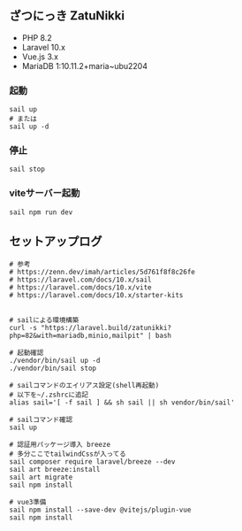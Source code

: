 ざつにっき ZatuNikki
-------

* PHP 8.2
* Laravel 10.x
* Vue.js 3.x
* MariaDB 1:10.11.2+maria~ubu2204



### 起動
```
sail up
# または
sail up -d
```

### 停止
```
sail stop
```

### viteサーバー起動
```
sail npm run dev
```



セットアップログ
-------

```
# 参考
# https://zenn.dev/imah/articles/5d761f8f8c26fe
# https://laravel.com/docs/10.x/sail
# https://laravel.com/docs/10.x/vite
# https://laravel.com/docs/10.x/starter-kits


# sailによる環境構築
curl -s "https://laravel.build/zatunikki?php=82&with=mariadb,minio,mailpit" | bash

# 起動確認
./vendor/bin/sail up -d
./vendor/bin/sail stop

# sailコマンドのエイリアス設定(shell再起動)
# 以下を~/.zshrcに追記
alias sail='[ -f sail ] && sh sail || sh vendor/bin/sail'

# sailコマンド確認
sail up

# 認証用パッケージ導入 breeze
# 多分ここでtailwindCssが入ってる
sail composer require laravel/breeze --dev
sail art breeze:install
sail art migrate
sail npm install

# vue3準備
sail npm install --save-dev @vitejs/plugin-vue
sail npm install
```
